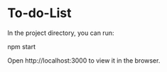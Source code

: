 # To-do-List
In the project directory, you can run:

npm start

Open http://localhost:3000 to view it in the browser.

